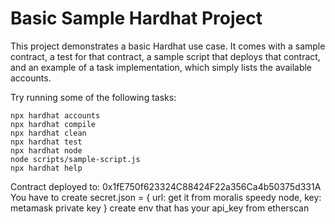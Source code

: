 # Basic Sample Hardhat Project

This project demonstrates a basic Hardhat use case. It comes with a sample contract, a test for that contract, a sample script that deploys that contract, and an example of a task implementation, which simply lists the available accounts.

Try running some of the following tasks:

```shell
npx hardhat accounts
npx hardhat compile
npx hardhat clean
npx hardhat test
npx hardhat node
node scripts/sample-script.js
npx hardhat help
```
Contract deployed to: 0x1fE750f623324C88424F22a356Ca4b50375d331A
You have to create secret.json = {
  url: get it from moralis speedy node,
  key: metamask private key
}
create env that has your api_key from etherscan